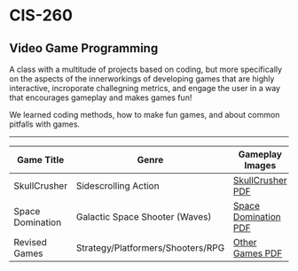 # CIS-260
Video Game Programming
---
A class with a multitude of projects based on coding, but more specifically on the aspects of the innerworkings of developing games that are highly interactive, incroporate challegning metrics, and engage the user in a way that encourages gameplay and makes games fun!

We learned coding methods, how to make fun games, and about common pitfalls with games.

----
| Game Title | Genre | Gameplay Images |
| ---------- | ----- | --------------- |
| SkullCrusher | Sidescrolling Action | [SkullCrusher PDF](SkullCrusher/SkullCrusher.pdf) |
| Space Domination | Galactic Space Shooter (Waves) | [Space Domination PDF](SpaceDomination/SpaceDomination.pdf) |
| Revised Games | Strategy/Platformers/Shooters/RPG | [Other Games PDF](RevisedGames/OtherGames.pdf) |

